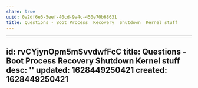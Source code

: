```yaml
---
share: true
uuid: 0a2df6e6-5eef-40cd-9a4c-450e70b68631
title: Questions - Boot Process  Recovery  Shutdown  Kernel stuff
---
```

---
id: rvCYjynOpm5mSvvdwfFcC
title: Questions - Boot Process  Recovery  Shutdown  Kernel stuff
desc: ''
updated: 1628449250421
created: 1628449250421
---